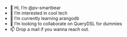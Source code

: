 - 👋 Hi, I’m @pv-smartbear
- 👀 I’m interested in cool tech
- 🌱 I’m currently learning arangodb
- 💞️ I’m looking to collaborate on QueryDSL for dummies
- 📫 Drop a mail if you wanna reach out.

<!---
pv-smartbear/pv-smartbear is a ✨ special ✨ repository because its `README.md` (this file) appears on your GitHub profile.
You can click the Preview link to take a look at your changes.
--->
